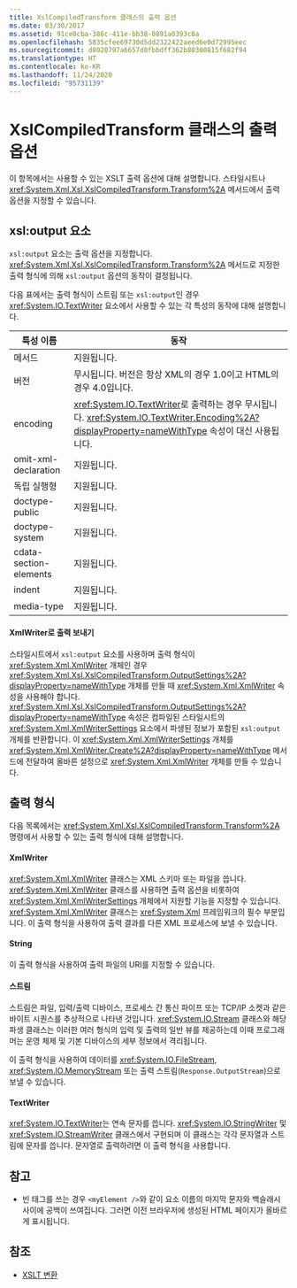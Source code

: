```yaml
---
title: XslCompiledTransform 클래스의 출력 옵션
ms.date: 03/30/2017
ms.assetid: 91ce8cba-386c-411e-bb38-0891a0393c0a
ms.openlocfilehash: 5835cfee69730d5dd2322422aeed6e0d72995eec
ms.sourcegitcommit: d8020797a6657d0fbbdff362b80300815f682f94
ms.translationtype: HT
ms.contentlocale: ko-KR
ms.lasthandoff: 11/24/2020
ms.locfileid: "95731139"
---
```

# <a name="output-options-on-the-xslcompiledtransform-class"></a>XslCompiledTransform 클래스의 출력 옵션

이 항목에서는 사용할 수 있는 XSLT 출력 옵션에 대해 설명합니다. 스타일시트나 <xref:System.Xml.Xsl.XslCompiledTransform.Transform%2A> 메서드에서 출력 옵션을 지정할 수 있습니다.  
  
## <a name="xsloutput-element"></a>xsl:output 요소  

 `xsl:output` 요소는 출력 옵션을 지정합니다. <xref:System.Xml.Xsl.XslCompiledTransform.Transform%2A> 메서드로 지정한 출력 형식에 의해 `xsl:output` 옵션의 동작이 결정됩니다.  
  
 다음 표에서는 출력 형식이 스트림 또는 `xsl:output`인 경우 <xref:System.IO.TextWriter> 요소에서 사용할 수 있는 각 특성의 동작에 대해 설명합니다.  
  
|특성 이름|동작|  
|--------------------|--------------|  
|메서드|지원됩니다.|  
|버전|무시됩니다. 버전은 항상 XML의 경우 1.0이고 HTML의 경우 4.0입니다.|  
|encoding|<xref:System.IO.TextWriter>로 출력하는 경우 무시됩니다. <xref:System.IO.TextWriter.Encoding%2A?displayProperty=nameWithType> 속성이 대신 사용됩니다.|  
|omit-xml-declaration|지원됩니다.|  
|독립 실행형|지원됩니다.|  
|doctype-public|지원됩니다.|  
|doctype-system|지원됩니다.|  
|cdata-section-elements|지원됩니다.|  
|indent|지원됩니다.|  
|media-type|지원됩니다.|  
  
#### <a name="sending-output-to-an-xmlwriter"></a>XmlWriter로 출력 보내기  

 스타일시트에서 `xsl:output` 요소를 사용하며 출력 형식이 <xref:System.Xml.XmlWriter> 개체인 경우 <xref:System.Xml.Xsl.XslCompiledTransform.OutputSettings%2A?displayProperty=nameWithType> 개체를 만들 때 <xref:System.Xml.XmlWriter> 속성을 사용해야 합니다. <xref:System.Xml.Xsl.XslCompiledTransform.OutputSettings%2A?displayProperty=nameWithType> 속성은 컴파일된 스타일시트의 <xref:System.Xml.XmlWriterSettings> 요소에서 파생된 정보가 포함된 `xsl:output` 개체를 반환합니다. 이 <xref:System.Xml.XmlWriterSettings> 개체를 <xref:System.Xml.XmlWriter.Create%2A?displayProperty=nameWithType> 메서드에 전달하여 올바른 설정으로 <xref:System.Xml.XmlWriter> 개체를 만들 수 있습니다.  
  
## <a name="output-types"></a>출력 형식  

 다음 목록에서는 <xref:System.Xml.Xsl.XslCompiledTransform.Transform%2A> 명령에서 사용할 수 있는 출력 형식에 대해 설명합니다.  
  
#### <a name="xmlwriter"></a>XmlWriter  

 <xref:System.Xml.XmlWriter> 클래스는 XML 스키마 또는 파일을 씁니다. <xref:System.Xml.XmlWriter> 클래스를 사용하면 출력 옵션을 비롯하여 <xref:System.Xml.XmlWriterSettings> 개체에서 지원할 기능을 지정할 수 있습니다. <xref:System.Xml.XmlWriter> 클래스는 <xref:System.Xml> 프레임워크의 필수 부분입니다. 이 출력 형식을 사용하여 출력 결과를 다른 XML 프로세스에 보낼 수 있습니다.  
  
#### <a name="string"></a>String  

 이 출력 형식을 사용하여 출력 파일의 URI를 지정할 수 있습니다.  
  
#### <a name="stream"></a>스트림  

 스트림은 파일, 입력/출력 디바이스, 프로세스 간 통신 파이프 또는 TCP/IP 소켓과 같은 바이트 시퀀스를 추상적으로 나타낸 것입니다. <xref:System.IO.Stream> 클래스와 해당 파생 클래스는 이러한 여러 형식의 입력 및 출력의 일반 뷰를 제공하는데 이때 프로그래머는 운영 체제 및 기본 디바이스의 세부 정보에서 격리됩니다.  
  
 이 출력 형식을 사용하여 데이터를 <xref:System.IO.FileStream>, <xref:System.IO.MemoryStream> 또는 출력 스트림(`Response.OutputStream`)으로 보낼 수 있습니다.  
  
#### <a name="textwriter"></a>TextWriter  

 <xref:System.IO.TextWriter>는 연속 문자를 씁니다. <xref:System.IO.StringWriter> 및 <xref:System.IO.StreamWriter> 클래스에서 구현되며 이 클래스는 각각 문자열과 스트림에 문자를 씁니다. 문자열로 출력하려면 이 출력 형식을 사용합니다.  
  
## <a name="notes"></a>참고  
  
- 빈 태그를 쓰는 경우 `<myElement />`와 같이 요소 이름의 마지막 문자와 백슬래시 사이에 공백이 쓰여집니다. 그러면 이전 브라우저에 생성된 HTML 페이지가 올바르게 표시됩니다.  
  
## <a name="see-also"></a>참조

- [XSLT 변환](xslt-transformations.md)
